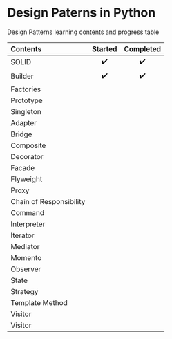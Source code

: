 # Design Paterns in Python #

Design Patterns learning contents and progress table

| Contents   |      Started      |  Completed |
|:----------|:-------------:|:------:|
| SOLID |  :heavy_check_mark: | :heavy_check_mark: |
| Builder |    :heavy_check_mark:   |   :heavy_check_mark: |
| Factories| | |
| Prototype| | |
| Singleton| | |
| Adapter| | |
| Bridge | | |
| Composite | | |
| Decorator | | |
| Facade | | |
| Flyweight | | |
| Proxy | | |
| Chain of Responsibility | | |
| Command | | |
| Interpreter | | |
| Iterator | | |
| Mediator | | |
| Momento | | |
| Observer | | |
| State | | |
| Strategy | | |
| Template Method | | |
| Visitor | | |
| Visitor | | |